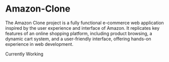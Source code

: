 # Amazon-Clone

The Amazon Clone project is a fully functional e-commerce web application inspired by the user experience and interface of Amazon. It replicates key features of an online shopping platform, including product browsing, a dynamic cart system, and a user-friendly interface, offering hands-on experience in web development.

Currently Working

